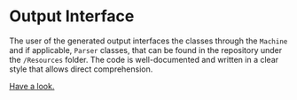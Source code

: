 # Output Interface

The user of the generated output interfaces the classes through the `Machine` and if applicable, `Parser` classes, that can be found in the repository under the `/Resources` folder. The code is well-documented and written in a clear style that allows direct comprehension.

[Have a look.](https://github.com/lexected/astir)